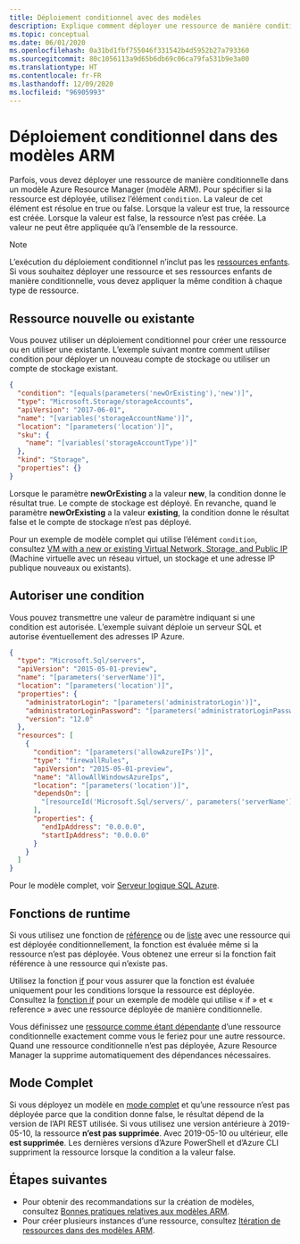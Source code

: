 ```yaml
---
title: Déploiement conditionnel avec des modèles
description: Explique comment déployer une ressource de manière conditionnelle dans un modèle Azure Resource Manager (modèle ARM).
ms.topic: conceptual
ms.date: 06/01/2020
ms.openlocfilehash: 0a31bd1fbf755046f331542b4d5952b27a793360
ms.sourcegitcommit: 80c1056113a9d65b6db69c06ca79fa531b9e3a00
ms.translationtype: HT
ms.contentlocale: fr-FR
ms.lasthandoff: 12/09/2020
ms.locfileid: "96905993"
---
```

# <a name="conditional-deployment-in-arm-templates"></a>Déploiement conditionnel dans des modèles ARM

Parfois, vous devez déployer une ressource de manière conditionnelle dans un modèle Azure Resource Manager (modèle ARM). Pour spécifier si la ressource est déployée, utilisez l’élément `condition`. La valeur de cet élément est résolue en true ou false. Lorsque la valeur est true, la ressource est créée. Lorsque la valeur est false, la ressource n’est pas créée. La valeur ne peut être appliquée qu’à l’ensemble de la ressource.

> [!NOTE]
> L’exécution du déploiement conditionnel n’inclut pas les [ressources enfants](child-resource-name-type.md). Si vous souhaitez déployer une ressource et ses ressources enfants de manière conditionnelle, vous devez appliquer la même condition à chaque type de ressource.

## <a name="new-or-existing-resource"></a>Ressource nouvelle ou existante

Vous pouvez utiliser un déploiement conditionnel pour créer une ressource ou en utiliser une existante. L’exemple suivant montre comment utiliser condition pour déployer un nouveau compte de stockage ou utiliser un compte de stockage existant.

```json
{
  "condition": "[equals(parameters('newOrExisting'),'new')]",
  "type": "Microsoft.Storage/storageAccounts",
  "apiVersion": "2017-06-01",
  "name": "[variables('storageAccountName')]",
  "location": "[parameters('location')]",
  "sku": {
    "name": "[variables('storageAccountType')]"
  },
  "kind": "Storage",
  "properties": {}
}
```

Lorsque le paramètre **newOrExisting** a la valeur **new**, la condition donne le résultat true. Le compte de stockage est déployé. En revanche, quand le paramètre **newOrExisting** a la valeur **existing**, la condition donne le résultat false et le compte de stockage n’est pas déployé.

Pour un exemple de modèle complet qui utilise l’élément `condition`, consultez [VM with a new or existing Virtual Network, Storage, and Public IP](https://github.com/Azure/azure-quickstart-templates/tree/master/201-vm-new-or-existing-conditions) (Machine virtuelle avec un réseau virtuel, un stockage et une adresse IP publique nouveaux ou existants).

## <a name="allow-condition"></a>Autoriser une condition

Vous pouvez transmettre une valeur de paramètre indiquant si une condition est autorisée. L’exemple suivant déploie un serveur SQL et autorise éventuellement des adresses IP Azure.

```json
{
  "type": "Microsoft.Sql/servers",
  "apiVersion": "2015-05-01-preview",
  "name": "[parameters('serverName')]",
  "location": "[parameters('location')]",
  "properties": {
    "administratorLogin": "[parameters('administratorLogin')]",
    "administratorLoginPassword": "[parameters('administratorLoginPassword')]",
    "version": "12.0"
  },
  "resources": [
    {
      "condition": "[parameters('allowAzureIPs')]",
      "type": "firewallRules",
      "apiVersion": "2015-05-01-preview",
      "name": "AllowAllWindowsAzureIps",
      "location": "[parameters('location')]",
      "dependsOn": [
        "[resourceId('Microsoft.Sql/servers/', parameters('serverName'))]"
      ],
      "properties": {
        "endIpAddress": "0.0.0.0",
        "startIpAddress": "0.0.0.0"
      }
    }
  ]
}
```

Pour le modèle complet, voir [Serveur logique SQL Azure](https://github.com/Azure/azure-quickstart-templates/tree/master/101-sql-logical-server).

## <a name="runtime-functions"></a>Fonctions de runtime

Si vous utilisez une fonction de [référence](template-functions-resource.md#reference) ou de [liste](template-functions-resource.md#list) avec une ressource qui est déployée conditionnellement, la fonction est évaluée même si la ressource n’est pas déployée. Vous obtenez une erreur si la fonction fait référence à une ressource qui n’existe pas.

Utilisez la fonction [if](template-functions-logical.md#if) pour vous assurer que la fonction est évaluée uniquement pour les conditions lorsque la ressource est déployée. Consultez la [fonction if](template-functions-logical.md#if) pour un exemple de modèle qui utilise « if » et « reference » avec une ressource déployée de manière conditionnelle.

Vous définissez une [ressource comme étant dépendante](define-resource-dependency.md) d’une ressource conditionnelle exactement comme vous le feriez pour une autre ressource. Quand une ressource conditionnelle n’est pas déployée, Azure Resource Manager la supprime automatiquement des dépendances nécessaires.

## <a name="complete-mode"></a>Mode Complet

Si vous déployez un modèle en [mode complet](deployment-modes.md) et qu’une ressource n’est pas déployée parce que la condition donne false, le résultat dépend de la version de l’API REST utilisée. Si vous utilisez une version antérieure à 2019-05-10, la ressource **n’est pas supprimée**. Avec 2019-05-10 ou ultérieur, elle **est supprimée**. Les dernières versions d’Azure PowerShell et d’Azure CLI suppriment la ressource lorsque la condition a la valeur false.

## <a name="next-steps"></a>Étapes suivantes

* Pour obtenir des recommandations sur la création de modèles, consultez [Bonnes pratiques relatives aux modèles ARM](template-best-practices.md).
* Pour créer plusieurs instances d’une ressource, consultez [Itération de ressources dans des modèles ARM](copy-resources.md).
